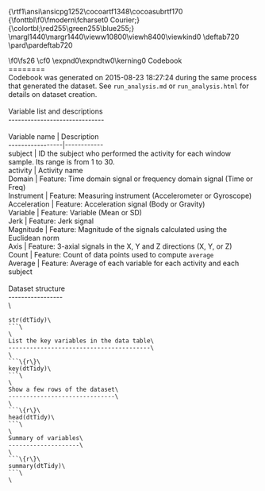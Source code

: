{\rtf1\ansi\ansicpg1252\cocoartf1348\cocoasubrtf170
{\fonttbl\f0\fmodern\fcharset0 Courier;}
{\colortbl;\red255\green255\blue255;}
\margl1440\margr1440\vieww10800\viewh8400\viewkind0
\deftab720
\pard\pardeftab720

\f0\fs26 \cf0 \expnd0\expndtw0\kerning0
Codebook\
========\
Codebook was generated on 2015-08-23 18:27:24 during the same process that generated the dataset. See `run_analysis.md` or `run_analysis.html` for details on dataset creation.\
\
Variable list and descriptions\
------------------------------\
\
Variable name    | Description\
-----------------|------------\
subject          | ID the subject who performed the activity for each window sample. Its range is from 1 to 30.\
activity         | Activity name\
Domain           | Feature: Time domain signal or frequency domain signal (Time or Freq)\
Instrument       | Feature: Measuring instrument (Accelerometer or Gyroscope)\
Acceleration     | Feature: Acceleration signal (Body or Gravity)\
Variable         | Feature: Variable (Mean or SD)\
Jerk             | Feature: Jerk signal\
Magnitude        | Feature: Magnitude of the signals calculated using the Euclidean norm\
Axis             | Feature: 3-axial signals in the X, Y and Z directions (X, Y, or Z)\
Count            | Feature: Count of data points used to compute `average`\
Average          | Feature: Average of each variable for each activity and each subject\
\
Dataset structure\
-----------------\
\
```\{r\}\
str(dtTidy)\
```\
\
List the key variables in the data table\
----------------------------------------\
\
```\{r\}\
key(dtTidy)\
```\
\
Show a few rows of the dataset\
------------------------------\
\
```\{r\}\
head(dtTidy)\
```\
\
Summary of variables\
--------------------\
\
```\{r\}\
summary(dtTidy)\
```\
\
